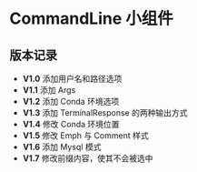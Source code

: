 # CommandLine 小组件

## 版本记录

- **V1.0** 添加用户名和路径选项
- **V1.1** 添加 Args
- **V1.2** 添加 Conda 环境选项
- **V1.3** 添加 TerminalResponse 的两种输出方式
- **V1.4** 修改 Conda 环境位置
- **V1.5** 修改 Emph 与 Comment 样式
- **V1.6** 添加 Mysql 模式
- **V1.7** 修改前缀内容，使其不会被选中
